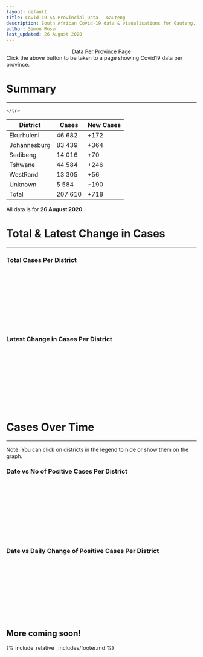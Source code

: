 ```yaml
---
layout: default
title: Covid-19 SA Provincial Data - Gauteng
description: South African Covid-19 data & visualisations for Gauteng. <br>Contains data for confirmed cases, tests, recoveries, deaths & active cases.
author: Simon Rosen
last_updated: 26 August 2020
---
```

<center><a href="/provinces" class="btn alt_btn_col">Data Per Province Page</a></center> 
Click the above button to be taken to a page showing Covid19 data per province. 

# Summary
___

<table>
<thead>
	<tr class="header">
		<th>District</th>
		<th>Cases</th>
		<th>New Cases</th>

	</tr>
</thead>
<tbody>
	<tr>
		<td class="index" markdown="span">Ekurhuleni</td>
		<td  markdown="span">46 682</td>
		<td  markdown="span">+172</td>
	</tr>
	<tr>
		<td class="index" markdown="span">Johannesburg</td>
		<td  markdown="span">83 439</td>
		<td  markdown="span">+364</td>
	</tr>
	<tr>
		<td class="index" markdown="span">Sedibeng</td>
		<td  markdown="span">14 016</td>
		<td  markdown="span">+70</td>
	</tr>
	<tr>
		<td class="index" markdown="span">Tshwane</td>
		<td  markdown="span">44 584</td>
		<td  markdown="span">+246</td>
	</tr>
	<tr>
		<td class="index" markdown="span">WestRand</td>
		<td  markdown="span">13 305</td>
		<td  markdown="span">+56</td>
	</tr>
	<tr>
		<td class="index" markdown="span">Unknown</td>
		<td  markdown="span">5 584</td>
		<td  markdown="span">-190</td>
	</tr>
	<tr>
		<td class="index total" markdown="span">Total</td>
		<td class="total" markdown="span">207 610</td>
		<td class="total" markdown="span">+718</td>
	</tr>
</tbody>
</table>

All data is for **26 August 2020**.

# Total & Latest Change in Cases

___

### Total Cases Per District
<div class="iframeDiv" align="center">
    <iframe class="lazy pieChart" data-src="tot_cases_per_district_gp.html" scrolling="no" frameborder="0"></iframe>
</div>

### Latest Change in Cases Per District
<div class="iframeDiv" align="center">
    <iframe class="lazy pieChart" data-src="latest_change_cases_per_district_gp.html" scrolling="no" frameborder="0"></iframe>
</div>

# Cases Over Time

___
Note: You can click on districts in the legend to hide or show them on the graph.
### Date vs No of Positive Cases Per District
<div class="iframeDiv" align="center">
    <iframe class="lazy" data-src="date_vs_cases_per_district_gp.html" scrolling="no" frameborder="0"></iframe>
</div>

### Date vs Daily Change of Positive Cases Per District
<div class="iframeDiv" align="center">
    <iframe class="lazy" data-src="date_vs_daily_cases_per_district_gp.html" scrolling="no" frameborder="0"></iframe>
</div>

## More coming soon!

{% include_relative _includes/footer.md %}
